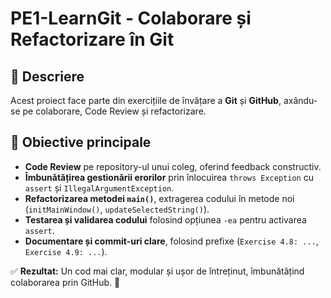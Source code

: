 # PE1-LearnGit - Colaborare și Refactorizare în Git  

## 📌 Descriere  
Acest proiect face parte din exercițiile de învățare a **Git** și **GitHub**, axându-se pe colaborare, Code Review și refactorizare.  

## 🔹 Obiective principale  
- **Code Review** pe repository-ul unui coleg, oferind feedback constructiv.  
- **Îmbunătățirea gestionării erorilor** prin înlocuirea `throws Exception` cu `assert` și `IllegalArgumentException`.  
- **Refactorizarea metodei `main()`**, extragerea codului în metode noi (`initMainWindow()`, `updateSelectedString()`).  
- **Testarea și validarea codului** folosind opțiunea `-ea` pentru activarea `assert`.  
- **Documentare și commit-uri clare**, folosind prefixe (`Exercise 4.8: ...`, `Exercise 4.9: ...`).  

✅ **Rezultat:** Un cod mai clar, modular și ușor de întreținut, îmbunătățind colaborarea prin GitHub. 🚀  

